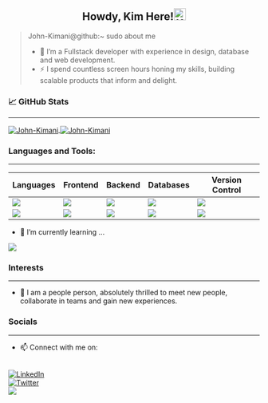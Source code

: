 <h2 align="center">Howdy, Kim Here!<img src="https://media.giphy.com/media/hvRJCLFzcasrR4ia7z/giphy.gif" alt="Kim Here!" width="24" /></h2>


> John-Kimani@github:~ sudo about me
>  - 🌱 I’m a Fullstack developer with experience in design, database and web development.
> - ⚡ I spend countless screen hours honing my skills, building scalable products that inform and delight.

### &#x1f4c8; GitHub Stats

---
<!-- <img align="right" src="https://visitor-badge.laobi.icu/badge?page_id=John-Kimani"> -->

<a href="https://github.com/John-Kimani/John-Kimani">
    <img align="center" src="https://github-readme-stats.vercel.app/api/top-langs/?username=John-Kimani&show_icons=true&theme=radical" alt="John-Kimani"/>
</a>
<a href="https://github.com/John-Kimani/John-Kimani">
  <img align="center" src="https://github-readme-stats.vercel.app/api?username=John-Kimani&count_private=true&show_icons=true&theme=radical" alt="John-Kimani"/>
</a>



### Languages and Tools:
---

  | Languages | Frontend | Backend | Databases | Version Control |
  |-----------|----------|---------|-----------|-----------------|
  |<img src="https://img.shields.io/badge/javascript-000000?style=for-the-badge&logo=javascript&logoColor=yellow"/> | <img src="https://img.shields.io/badge/React-20232A?style=for-the-badge&logo=react&logoColor=61DAFB" />|<img src="https://img.shields.io/badge/flask-E3E3E3?style=for-the-badge&logo=flask&logoColor=gray" />|<img src="https://img.shields.io/badge/sqlite-brown?style=for-the-badge&logo=sqlite&logoColor=orange" /> | <img src="https://img.shields.io/badge/git-F44336?style=for-the-badge&logo=git&logoColor=white" />|
  | <img src="https://img.shields.io/badge/Python-3776ab?style=for-the-badge&logo=python&logoColor=ffdd6e" /> | <img src="https://img.shields.io/badge/angular-1e65bc?style=for-the-badge&logo=angular&logoColor=dd0031" /> | <img src="https://img.shields.io/badge/django-0c4b33?style=for-the-badge&logo=django&logoColor=Purple"/>|<img src="https://img.shields.io/badge/postgresql%20-32658f.svg?&style=for-the-badge&logo=postgresql&logoColor=white"/>| <img src="https://img.shields.io/badge/GitHub-000000?style=for-the-badge&logo=github&logoColor=white" />| 

  - 🔭 I’m currently learning ...

  <img src="https://img.shields.io/badge/RUBY-a81315?style=for-the-badge&logo=ruby&logoColor=white" />

  


### Interests
---
  - 👯 I am a people person, absolutely thrilled to meet new people, collaborate in teams and gain new experiences.

### Socials
---
- 📫 Connect with me on:
<br>
<a href="https://www.linkedin.com/in/kimani-john/"><img alt="LinkedIn" src="https://img.shields.io/badge/linkedin-%230077B5.svg?&style=for-the-badge&logo=linkedin&logoColor=white" />
<br>
</a> <a href="https://twitter.com/kimperria"> <img alt="Twitter" src="https://img.shields.io/badge/Twitter-blue?style=for-the-badge&logo=twitter&logoColor=white" /></a>
<br>
<a href="mailto: kimwaweru100@gmail.com">
<img src="https://img.shields.io/badge/GMAIL-f2a60c?style=for-the-badge&logo=gmail&logoColor=c71610" />
</a>



<!--
**John-Kimani/John-Kimani** is a ✨ _special_ ✨ repository because its `README.md` (this file) appears on your GitHub profile.

Here are some ideas to get you started:

- 👯 I’m looking to collaborate on ...
- 🤔 I’m looking for help with ...
- 💬 Ask me about ...
- 😄 Pronouns: ...

-->
